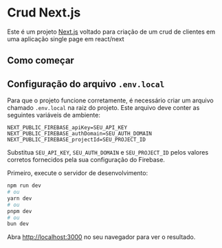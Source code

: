 # Crud Next.js

Este é um projeto [Next.js](https://nextjs.org) voltado para criação de um crud de clientes em uma aplicação single page em react/next

## Como começar

## Configuração do arquivo `.env.local`

Para que o projeto funcione corretamente, é necessário criar um arquivo chamado `.env.local` na raiz do projeto. Este arquivo deve conter as seguintes variáveis de ambiente:

```
NEXT_PUBLIC_FIREBASE_apiKey=SEU_API_KEY
NEXT_PUBLIC_FIREBASE_authDomain=SEU_AUTH_DOMAIN
NEXT_PUBLIC_FIREBASE_projectId=SEU_PROJECT_ID
```

Substitua `SEU_API_KEY`, `SEU_AUTH_DOMAIN` e `SEU_PROJECT_ID` pelos valores corretos fornecidos pela sua configuração do Firebase.

Primeiro, execute o servidor de desenvolvimento:

```bash
npm run dev
# ou
yarn dev
# ou
pnpm dev
# ou
bun dev
```

Abra [http://localhost:3000](http://localhost:3000) no seu navegador para ver o resultado.


